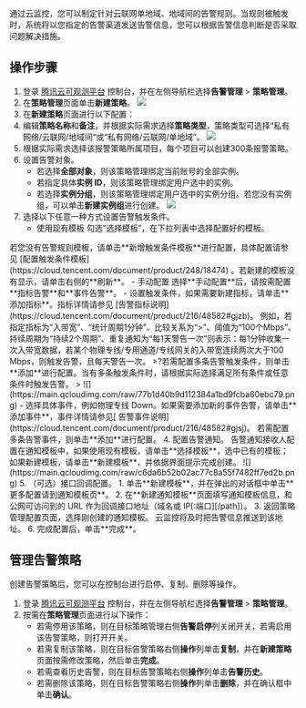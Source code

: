通过云监控，您可以制定针对云联网单地域、地域间的告警规则。当规则被触发时，系统将以您指定的告警渠道发送告警信息，您可以根据告警信息判断是否采取问题解决措施。



## 操作步骤
1. 登录 [腾讯云可观测平台](https://console.cloud.tencent.com/monitor/overview) 控制台，并在左侧导航栏选择**告警管理** > **策略管理**。
2. 在**策略管理**页面单击**新建策略**。
![](https://main.qcloudimg.com/raw/ef010bdf7d1d1014501f2951fe39dbec.png)
3. 在**新建策略**页面进行以下配置：
 1. 编辑**策略名称**和**备注**，并根据实际需求选择**策略类型**，策略类型可选择“私有网络/云联网/地域间”或“私有网络/云联网/单地域”。
 ![](https://qcloudimg.tencent-cloud.cn/raw/aca1516d653cec2a5f5d0617a62fdcca.png)
 2. 根据实际需求选择该报警策略所属项目，每个项目可以创建300条报警策略。
 3. 设置告警对象。
     - 若选择**全部对象**，则该策略管理绑定当前账号的全部实例。
     - 若指定具体**实例 ID**，则该策略管理绑定用户选中的实例。
     - 若选择**实例分组**，则该策略管理绑定用户选中的实例分组。若您没有实例组，可以单击**新建实例组**进行创建。
 ![](https://qcloudimg.tencent-cloud.cn/raw/0d14ad288d449490912924c80108b356.png)
 4. 选择以下任意一种方式设置告警触发条件。
    - 使用现有模板
 勾选“选择模板”，在下拉列表中选择配置好的模板。
 <dx-alert infotype="explain" title="">
若您没有告警规则模板，请单击**新增触发条件模板**进行配置，具体配置请参见 [配置触发条件模板](https://cloud.tencent.com/document/product/248/18474) 。若新建的模板没有显示，请单击右侧的**刷新**。
</dx-alert>
    - 手动配置
  选择**手动配置**后，请按需配置**指标告警**和**事件告警**。
       - 设置触发条件，如果需要新建指标，请单击**添加指标**。指标详情请参见 [告警指标说明](https://cloud.tencent.com/document/product/216/48582#gjzb)。
 例如，若指定指标为“入带宽”、“统计周期1分钟”、比较关系为“>”、阈值为“100个Mbps”、持续周期为“持续2个周期”、重复通知为“每1天警告一次”则表示：每1分钟收集一次入带宽数据，若某个物理专线/专用通道/专线网关的入带宽连续两次大于100 Mbps，则触发告警，且每天警告一次。
>?若需配置多条告警触发条件，则单击**添加**进行配置。当有多条触发条件时，请根据实际选择满足所有条件或任意条件时触发告警。
>
 ![](https://main.qcloudimg.com/raw/77b1d40b9d112384a1bd9fcba60ebc79.png)
       - 选择具体事件，例如物理专线 Down。如果需要添加新的事件告警，请单击**添加事件**，事件详情请参见[ 告警事件说明](https://cloud.tencent.com/document/product/216/48582#gjsj)。
<dx-alert infotype="explain" title="">
若需配置多条告警事件，则单击**添加**进行配置。
</dx-alert>
4. 配置告警通知。
告警通知接收人配置在通知模板中，如果使用现有模板，请单击**选择模板**，选中已有的模板；如果新建模板，请单击**新建模板**，并依据界面提示完成创建。
![](https://main.qcloudimg.com/raw/c6da6b52b02ac77c8a55f7482ff7ed2b.png)
5. （可选）接口回调配置。
   1. 单击**新建模板**，并在弹出的对话框中单击**更多配置请到通知模板页**。
   2. 在**新建通知模板**页面填写通知模板信息，和公网可访问到的 URL 作为回调接口地址（域名或 IP[:端口][/path]）。
   3. 返回策略管理配置页面，选择刚创建的通知模板。
云监控将及时把告警信息推送到该地址。
6. 完成配置后，单击**完成**。

## 管理告警策略
创建告警策略后，您可以在控制台进行启停、复制、删除等操作。
1. 登录 [腾讯云可观测平台](https://console.cloud.tencent.com/monitor/overview) 控制台，并在左侧导航栏选择**告警管理** > **策略管理**。
2. 按需在**策略管理**页面进行以下操作：
   - 若需停用该策略，则在目标策略管理右侧**告警启停**列关闭开关，若需启用该告警策略，则打开开关。
   - 若需复制该策略，则在目标告警策略右侧**操作**列单击**复制**，并在**新建策略**页面按需修改策略，然后单击**完成**。
   - 若需查看历史告警，则在目标告警策略右侧**操作**列单击**告警历史**。
   - 若需删除该策略，则在目标告警策略右侧**操作**列单击**删除**，并在确认框中单击**确认**。

